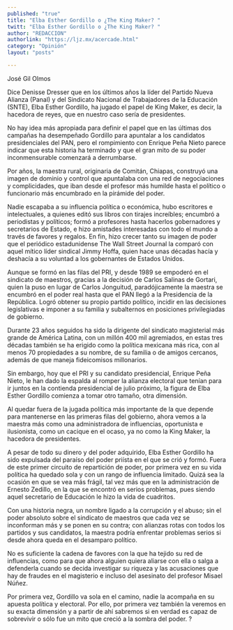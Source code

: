 ```yaml
---
published: "true"
title: "Elba Esther Gordillo o ¿The King Maker? "
twitt: "Elba Esther Gordillo o ¿The King Maker? "
author: "REDACCION"
authorlink: "https://ljz.mx/acercade.html"
category: "Opinión"
layout: "posts"

---
```



  José Gil Olmos 



  Dice Denisse Dresser que en los últimos años la líder del Partido Nueva Alianza (Panal) y del Sindicato Nacional de Trabajadores de la Educación (SNTE), Elba Esther Gordillo, ha jugado el papel de King Maker, es decir, la hacedora de reyes, que en nuestro caso sería de presidentes.



No hay idea más apropiada para definir el papel que en las últimas dos campañas ha desempeñado Gordillo para apuntalar a los candidatos presidenciales del PAN, pero el rompimiento con Enrique Peña Nieto parece indicar que esta historia ha terminado y que el gran mito de su poder inconmensurable comenzará a derrumbarse.  

  Por años, la maestra rural, originaria de Comitán, Chiapas, construyó una imagen de dominio y control que apuntalaba con una red de negociaciones y complicidades, que iban desde el profesor más humilde hasta el político o funcionario más encumbrado en la pirámide del poder.



  Nadie escapaba a su influencia política o económica, hubo escritores e intelectuales, a quienes editó sus libros con tirajes increíbles; encumbró a periodistas y políticos; formó a profesores hasta hacerlos gobernadores y secretarios de Estado, e hizo amistades interesadas con todo el mundo a través de favores y regalos. En fin, hizo crecer tanto su imagen de poder que el periódico estadunidense The Wall Street Journal la comparó con aquel mítico líder sindical Jimmy Hoffa, quien hace unas décadas hacía y deshacía a su voluntad a los gobernantes de Estados Unidos.



  Aunque se formó en las filas del PRI, y desde 1989 se empoderó en el sindicato de maestros, gracias a la decisión de Carlos Salinas de Gortari, quien la puso en lugar de Carlos Jonguitud, paradójicamente la maestra se encumbró en el poder real hasta que el PAN llegó a la Presidencia de la República. Logró obtener su propio partido político, incidir en las decisiones legislativas e imponer a su familia y subalternos en posiciones privilegiadas de gobierno.



  Durante 23 años seguidos ha sido la dirigente del sindicato magisterial más grande de América Latina, con un millón 400 mil agremiados, en estas tres décadas también se ha erigido como la política mexicana más rica, con al menos 70 propiedades a su nombre, de su familia o de amigos cercanos, además de que maneja fideicomisos millonarios.



  Sin embargo, hoy que el PRI y su candidato presidencial, Enrique Peña Nieto, le han dado la espalda al romper la alianza electoral que tenían para ir juntos en la contienda presidencial de julio próximo, la figura de Elba Esther Gordillo comienza a tomar otro tamaño, otra dimensión.



  Al quedar fuera de la jugada política más importante de la que depende para mantenerse en las primeras filas del gobierno, ahora vemos a la maestra más como una administradora de influencias, oportunista e ilusionista, como un cacique en el ocaso, ya no como la King Maker, la hacedora de presidentes.



  A pesar de todo su dinero y del poder adquirido, Elba Esther Gordillo ha sido expulsada del paraíso del poder priísta en el que se crió y formó. Fuera de este primer circuito de repartición de poder, por primera vez en su vida política ha quedado sola y con un rango de influencia limitado. Quizá sea la ocasión en que se vea más frágil, tal vez más que en la administración de Ernesto Zedillo, en la que se encontró en serios problemas, pues siendo aquel secretario de Educación le hizo la vida de cuadritos.



  Con una historia negra, un nombre ligado a la corrupción y el abuso; sin el poder absoluto sobre el sindicato de maestros que cada vez se inconforman más y se ponen en su contra; con alianzas rotas con todos los partidos y sus candidatos, la maestra podría enfrentar problemas serios si desde ahora queda en el desamparo político.



  No es suficiente la cadena de favores con la que ha tejido su red de influencias, como para que ahora alguien quiera aliarse con ella o salga a defenderla cuando se decida investigar su riqueza y las acusaciones que hay de fraudes en el magisterio e incluso del asesinato del profesor Misael Núñez.



  Por primera vez, Gordillo va sola en el camino, nadie la acompaña en su apuesta política y electoral. Por ello, por primera vez también la veremos en su exacta dimensión y a partir de ahí sabremos si en verdad es capaz de sobrevivir o sólo fue un mito que creció a la sombra del poder. ?

